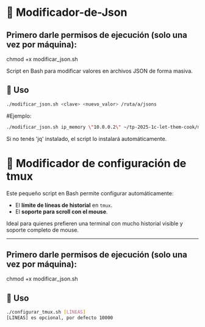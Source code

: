# 🔧 Modificador-de-Json

## Primero darle permisos de ejecución (solo una vez por máquina):
chmod +x modificar_json.sh

Script en Bash para modificar valores en archivos JSON de forma masiva.

## 🚀 Uso
```bash
./modificar_json.sh <clave> <nuevo_valor> /ruta/a/jsons
```

#Ejemplo:

```bash
./modificar_json.sh ip_memory \"10.0.0.2\" ~/tp-2025-1c-let-them-cook/memoria/
```

Si no tenés 'jq' instalado, el script lo instalará automáticamente.





# 🔧 Modificador de configuración de tmux

Este pequeño script en Bash permite configurar automáticamente:

- El **límite de líneas de historial** en `tmux`.
- El **soporte para scroll con el mouse**.

Ideal para quienes prefieren una terminal con mucho historial visible y soporte completo de mouse.

---
## Primero darle permisos de ejecución (solo una vez por máquina):
chmod +x modificar_json.sh

## 🚀 Uso

```bash
./configurar_tmux.sh [LÍNEAS]
[LINEAS] es opcional, por defecto 10000
